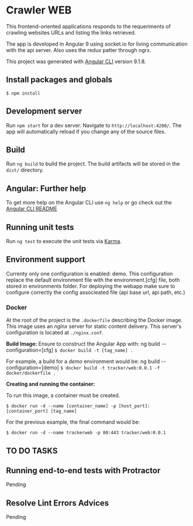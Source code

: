 Crawler WEB
====================

This frontend-oriented applications responds to the requeriments of crawling websites URLs and listing the links retrieved.

The app is developed in Angular 9 using socket.io for living communication with the api server. Also uses the redux patter through ngrx.

This project was generated with [Angular CLI](https://github.com/angular/angular-cli) version 9.1.8.

## Install packages and globals

`$ npm install`

## Development server

Run `npm start` for a dev server. Navigate to `http://localhost:4200/`. The app will automatically reload if you change any of the source files.

## Build

Run `ng build` to build the project. The build artifacts will be stored in the `dist/` directory. 

## Angular: Further help

To get more help on the Angular CLI use `ng help` or go check out the [Angular CLI README](https://github.com/angular/angular-cli/blob/master/README.md)

## Running unit tests

Run `ng test` to execute the unit tests via [Karma](https://karma-runner.github.io).

## Environment support

Currenty only one configuration is enabled: demo. This configuration replace the default environment file with the environment.[cfg] file, both stored in environments folder.
For deploying the webapp make sure to configure correctly the config associeated file (api base url, api path, etc.)

### Docker

At the root of the project is the `.dockerfile` describing the Docker image. This image uses an
_nginx_ server for static content delivery. This server's configuration is located at `./nginx.conf`.

**Build Image:**
Ensure to construct the Angular App with: ng build --configuration=[cfg]
`$ docker build -t [tag_name] .`

For example, a build for a *demo* environment would be:
ng build --configuration=[demo]
`$ docker build -t tracker/web:0.0.1 -f docker/dockerfile .`

**Creating and running the container:**

To run this image, a container must be created.

`$ docker run -d --name [container_name] -p [host_port]:[container_port] [tag_name]`

For the previous example, the final command would be:

`$ docker run -d --name trackerweb -p 80:443 tracker/web:0.0.1`

## TO DO TASKS

## Running end-to-end tests with Protractor

Pending

## Resolve Lint Errors Advices

Pending

